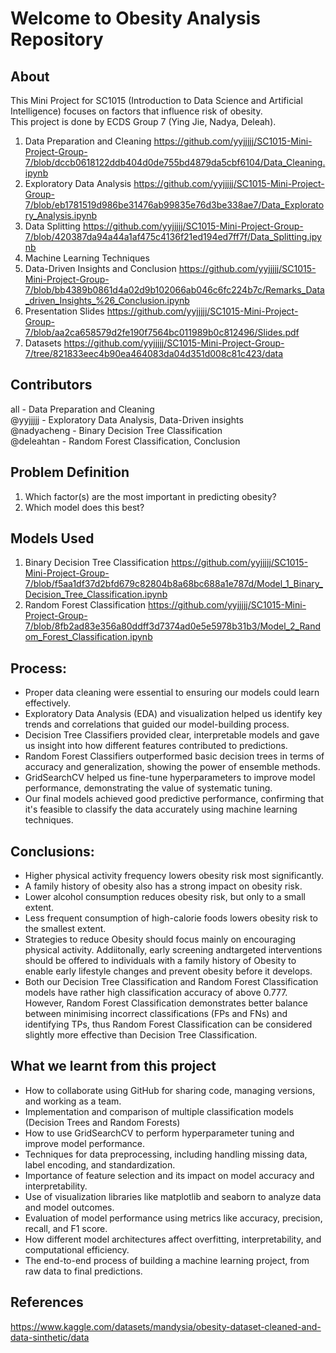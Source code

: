 # Welcome to Obesity Analysis Repository
**About**
---

This Mini Project for SC1015 (Introduction to Data Science and Artificial Intelligence) focuses on factors that influence risk of obesity.  
This project is done by ECDS Group 7 (Ying Jie, Nadya, Deleah).

1. Data Preparation and Cleaning https://github.com/yyjjjjj/SC1015-Mini-Project-Group-7/blob/dccb0618122ddb404d0de755bd4879da5cbf6104/Data_Cleaning.ipynb
2. Exploratory Data Analysis https://github.com/yyjjjjj/SC1015-Mini-Project-Group-7/blob/eb1781519d986be31476ab99835e76d3be338ae7/Data_Exploratory_Analysis.ipynb
3. Data Splitting https://github.com/yyjjjjj/SC1015-Mini-Project-Group-7/blob/420387da94a44a1af475c4136f21ed194ed7ff7f/Data_Splitting.ipynb
4. Machine Learning Techniques
5. Data-Driven Insights and Conclusion https://github.com/yyjjjjj/SC1015-Mini-Project-Group-7/blob/bb4389b0861d4a02d9b102066ab046c6fc224b7c/Remarks_Data_driven_Insights_%26_Conclusion.ipynb
6. Presentation Slides https://github.com/yyjjjjj/SC1015-Mini-Project-Group-7/blob/aa2ca658579d2fe190f7564bc011989b0c812496/Slides.pdf
7. Datasets https://github.com/yyjjjjj/SC1015-Mini-Project-Group-7/tree/821833eec4b90ea464083da04d351d008c81c423/data

   
**Contributors**
---
all - Data Preparation and Cleaning  
@yyjjjjj - Exploratory Data Analysis, Data-Driven insights  
@nadyacheng - Binary Decision Tree Classification  
@deleahtan - Random Forest Classification, Conclusion

**Problem Definition**
---
1. Which factor(s) are the most important in predicting obesity?
2. Which model does this best?

**Models Used**
---
1. Binary Decision Tree Classification https://github.com/yyjjjjj/SC1015-Mini-Project-Group-7/blob/f5aa1df37d2bfd679c82804b8a68bc688a1e787d/Model_1_Binary_Decision_Tree_Classification.ipynb
2. Random Forest Classification https://github.com/yyjjjjj/SC1015-Mini-Project-Group-7/blob/8fb2ad83e356a80ddff3d7374ad0e5e5978b31b3/Model_2_Random_Forest_Classification.ipynb
   
**Process:**
---
- Proper data cleaning were essential to ensuring our models could learn effectively.
- Exploratory Data Analysis (EDA) and visualization helped us identify key trends and correlations that guided our model-building process.
- Decision Tree Classifiers provided clear, interpretable models and gave us insight into how different features contributed to predictions.
- Random Forest Classifiers outperformed basic decision trees in terms of accuracy and generalization, showing the power of ensemble methods.
- GridSearchCV helped us fine-tune hyperparameters to improve model performance, demonstrating the value of systematic tuning.
- Our final models achieved good predictive performance, confirming that it's feasible to classify the data accurately using machine learning techniques.

**Conclusions:**
---
- Higher physical activity frequency lowers obesity risk most significantly.
- A family history of obesity also has a strong impact on obesity risk.
- Lower alcohol consumption reduces obesity risk, but only to a small extent.
- Less frequent consumption of high-calorie foods lowers obesity risk to the smallest extent.
- Strategies to reduce Obesity should focus mainly on encouraging physical activity. Addiitonally, early screening andtargeted interventions should be offered to individuals with a family history of Obesity to enable early lifestyle changes and prevent obesity before it develops.
- Both our Decision Tree Classification and Random Forest Classification models have rather high classification accuracy of above 0.777. However, Random Forest Classification demonstrates better balance between minimising incorrect classifications (FPs and FNs) and identifying TPs, thus Random Forest Classification can be considered slightly more effective than Decision Tree Classification.



**What we learnt from this project**
---
- How to collaborate using GitHub for sharing code, managing versions, and working as a team.
- Implementation and comparison of multiple classification models (Decision Trees and Random Forests)
- How to use GridSearchCV to perform hyperparameter tuning and improve model performance.
- Techniques for data preprocessing, including handling missing data, label encoding, and standardization.
- Importance of feature selection and its impact on model accuracy and interpretability.
- Use of visualization libraries like matplotlib and seaborn to analyze data and model outcomes.
- Evaluation of model performance using metrics like accuracy, precision, recall, and F1 score.
- How different model architectures affect overfitting, interpretability, and computational efficiency.
- The end-to-end process of building a machine learning project, from raw data to final predictions.


**References**
---
https://www.kaggle.com/datasets/mandysia/obesity-dataset-cleaned-and-data-sinthetic/data
